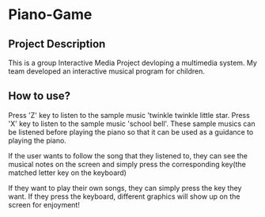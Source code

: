 # Piano-Game
## Project Description
This is a group Interactive Media Project devloping a multimedia system. My team developed an interactive musical program for children.  

## How to use?
Press 'Z' key to listen to the sample music 'twinkle twinkle little star.
Press 'X' key to listen to the sample music 'school bell'.
These sample musics can be listened before playing the piano so that it can be used as a guidance to playing the piano.

If the user wants to follow the song that they listened to, they can see the musical notes on the screen and simply press the corresponding key(the matched letter key on the keyboard)

If they want to play their own songs, they can simply press the key they want.
If they press the keyboard, different graphics will show up on the screen for enjoyment!

